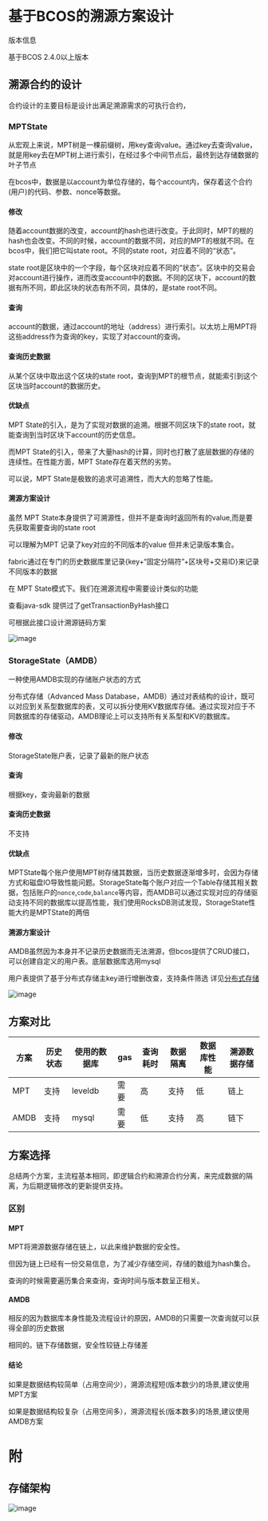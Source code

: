 # 基于BCOS的溯源方案设计

版本信息

基于BCOS 2.4.0以上版本

## 溯源合约的设计

 合约设计的主要目标是设计出满足溯源需求的可执行合约，

### **MPTState** 

从宏观上来说，MPT树是一棵前缀树，用key查询value。通过key去查询value，就是用key去在MPT树上进行索引，在经过多个中间节点后，最终到达存储数据的叶子节点

在bcos中，数据是以account为单位存储的，每个account内，保存着这个合约(用户)的代码、参数、nonce等数据。

#### 修改

随着account数据的改变，account的hash也进行改变。于此同时，MPT的根的hash也会改变。不同的时候，account的数据不同，对应的MPT的根就不同。在bcos中，我们把它叫state root。不同的state root，对应着不同的“状态”。

state root是区块中的一个字段，每个区块对应着不同的“状态”。区块中的交易会对account进行操作，进而改变account中的数据。不同的区块下，account的数据有所不同，即此区块的状态有所不同，具体的，是state root不同。

#### 查询

account的数据，通过account的地址（address）进行索引。以太坊上用MPT将这些address作为查询的key，实现了对account的查询。

#### 查询历史数据

从某个区块中取出这个区块的state root，查询到MPT的根节点，就能索引到这个区块当时account的数据历史。

#### 优缺点

  MPT State的引入，是为了实现对数据的追溯。根据不同区块下的state root，就能查询到当时区块下account的历史信息。

而MPT State的引入，带来了大量hash的计算，同时也打散了底层数据的存储的连续性。在性能方面，MPT State存在着天然的劣势。

可以说，MPT State是极致的追求可追溯性，而大大的忽略了性能。      

#### 溯源方案设计

虽然 MPT State本身提供了可溯源性，但并不是查询时返回所有的value,而是要先获取需要查询的state root

可以理解为MPT 记录了key对应的不同版本的value 但并未记录版本集合。

fabric通过在专门的历史数据库里记录{key+“固定分隔符”+区块号+交易ID}来记录不同版本的数据

在 MPT State模式下。我们在溯源流程中需要设计类似的功能

查看java-sdk 提供过了getTransactionByHash接口

可根据此接口设计溯源链码方案

![image](https://user-images.githubusercontent.com/43318472/113288830-065f1d80-9322-11eb-9635-0959f58a3f79.png)


### StorageState（AMDB）

一种使用AMDB实现的存储账户状态的方式

分布式存储（Advanced Mass Database，AMDB）通过对表结构的设计，既可以对应到关系型数据库的表，又可以拆分使用KV数据库存储。通过实现对应于不同数据库的存储驱动，AMDB理论上可以支持所有关系型和KV的数据库。

#### 修改

StorageState账户表，记录了最新的账户状态

#### 查询

根据key，查询最新的数据

#### 查询历史数据

不支持

#### 优缺点

MPTState每个账户使用MPT树存储其数据，当历史数据逐渐增多时，会因为存储方式和磁盘IO导致性能问题。StorageState每个账户对应一个Table存储其相关数据，包括账户的`nonce`,`code`,`balance`等内容，而AMDB可以通过实现对应的存储驱动支持不同的数据库以提高性能，我们使用RocksDB测试发现，StorageState性能大约是MPTState的两倍

#### 溯源方案设计

AMDB虽然因为本身并不记录历史数据而无法溯源，但bcos提供了CRUD接口，可以创建自定义的用户表。底层数据库选用mysql

用户表提供了基于分布式存储主key进行增删改查，支持条件筛选   详见[分布式存储](https://fisco-bcos-documentation.readthedocs.io/zh_CN/latest/docs/articles/3_features/30_architecture/distributed_storage_design.html#id3)

![image](https://user-images.githubusercontent.com/43318472/113288917-1d057480-9322-11eb-83f6-278fded2ffd4.png)



## 方案对比

| 方案 | 历史状态 | 使用的数据库 | gas  | 查询耗时 | 数据隔离 | 数据库性能 | 溯源数据存储 |
| ---- | -------- | ------------ | ---- | -------- | -------- | ---------- | ------------ |
| MPT  | 支持     | leveldb      | 需要 | 高       | 支持     | 低         | 链上         |
| AMDB | 支持     | mysql        | 需要 | 低       | 支持     | 高         | 链下         |

## 方案选择

总结两个方案，主流程基本相同，即逻辑合约和溯源合约分离，来完成数据的隔离，为后期逻辑修改的更新提供支持。

### 区别

#### MPT

MPT将溯源数据存储在链上，以此来维护数据的安全性。

但因为链上已经有一份交易信息，为了减少存储空间，存储的数组为hash集合。

查询的时候需要遍历集合来查询，查询时间与版本数呈正相关。

#### AMDB

相反的因为数据库本身性能及流程设计的原因，AMDB的只需要一次查询就可以获得全部的历史数据

相同的。链下存储数据，安全性较链上存储差

#### 结论

如果是数据结构较简单（占用空间少），溯源流程短(版本数少)的场景,建议使用MPT方案

如果是数据结构较复杂（占用空间多），溯源流程长(版本数多)的场景,建议使用AMDB方案



# 附

## 存储架构
![image](https://user-images.githubusercontent.com/43318472/113289150-6e156880-9322-11eb-972e-39e5664e4dcc.png)


